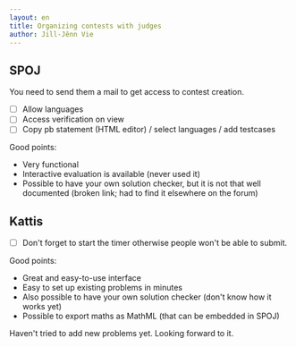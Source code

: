 ```yaml
---
layout: en
title: Organizing contests with judges
author: Jill-Jênn Vie
---
```


## SPOJ

You need to send them a mail to get access to contest creation.

- [ ] Allow languages
- [ ] Access verification on view
- [ ] Copy pb statement (HTML editor) / select languages / add testcases

Good points:

- Very functional
- Interactive evaluation is available (never used it)
- Possible to have your own solution checker, but it is not that well documented (broken link; had to find it elsewhere on the forum)

## Kattis

- [ ] Don't forget to start the timer otherwise people won't be able to submit.

Good points:

- Great and easy-to-use interface
- Easy to set up existing problems in minutes
- Also possible to have your own solution checker (don't know how it works yet)
- Possible to export maths as MathML (that can be embedded in SPOJ)

Haven't tried to add new problems yet. Looking forward to it.
